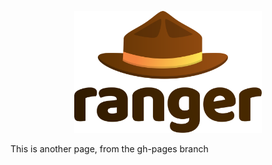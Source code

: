 <p align="center"><img src="./assets/images/ranger_logo.svg" width="300" alt="Ranger Logo" /></p>

<p>This is another page, from the gh-pages branch</p>

